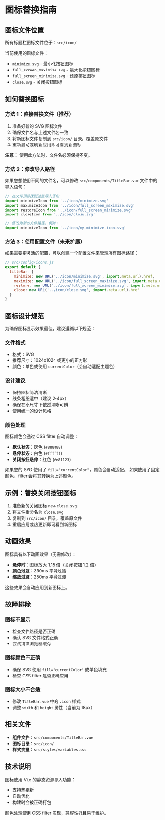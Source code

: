 # 图标替换指南

## 图标文件位置

所有标题栏图标文件位于：`src/icon/`

当前使用的图标文件：
- `minimize.svg` - 最小化按钮图标
- `full_screen_maximize.svg` - 最大化按钮图标
- `full_screen_minimize.svg` - 还原按钮图标
- `close.svg` - 关闭按钮图标

## 如何替换图标

### 方法 1：直接替换文件（推荐）

1. 准备好新的 SVG 图标文件
2. 确保文件名与上述文件名一致
3. 将新图标文件复制到 `src/icon/` 目录，覆盖原文件
4. 重新启动或刷新应用即可看到新图标

**注意：** 使用此方法时，文件名必须保持不变。

### 方法 2：修改导入路径

如果您想使用不同的文件名，可以修改 `src/components/TitleBar.vue` 文件中的导入语句：

```javascript
// 在文件顶部找到这些导入语句
import minimizeIcon from '../icon/minimize.svg'
import maximizeIcon from '../icon/full_screen_maximize.svg'
import restoreIcon from '../icon/full_screen_minimize.svg'
import closeIcon from '../icon/close.svg'

// 修改为新的文件路径，例如：
import minimizeIcon from '../icon/my-minimize-icon.svg'
```

### 方法 3：使用配置文件（未来扩展）

如果需要更灵活的配置，可以创建一个配置文件来管理所有图标路径：

```javascript
// src/config/icons.js
export default {
  titleBar: {
    minimize: new URL('../icon/minimize.svg', import.meta.url).href,
    maximize: new URL('../icon/full_screen_maximize.svg', import.meta.url).href,
    restore: new URL('../icon/full_screen_minimize.svg', import.meta.url).href,
    close: new URL('../icon/close.svg', import.meta.url).href
  }
}
```

## 图标设计规范

为确保图标显示效果最佳，建议遵循以下规范：

### 文件格式
- 格式：SVG
- 推荐尺寸：1024x1024 或更小的正方形
- 颜色：单色或使用 `currentColor`（会自动适配主题色）

### 设计建议
- 保持图标简洁清晰
- 线条粗细适中（建议 2-4px）
- 确保在小尺寸下依然清晰可辨
- 使用统一的设计风格

### 颜色处理
图标颜色会通过 CSS filter 自动调整：
- **默认状态**：灰色 (`#888888`)
- **悬停状态**：白色 (`#ffffff`)
- **关闭按钮悬停**：红色 (`#e81123`)

如果您的 SVG 使用了 `fill="currentColor"`，颜色会自动适配。
如果使用了固定颜色，filter 会将其转换为上述颜色。

## 示例：替换关闭按钮图标

1. 准备新的关闭图标 `new-close.svg`
2. 将文件重命名为 `close.svg`
3. 复制到 `src/icon/` 目录，覆盖原文件
4. 重启应用或热更新即可看到新图标

## 动画效果

图标具有以下动画效果（无需修改）：
- **悬停时**：图标放大 1.15 倍（关闭按钮 1.2 倍）
- **颜色过渡**：250ms 平滑过渡
- **缩放过渡**：250ms 平滑过渡

这些效果会自动应用到新图标上。

## 故障排除

### 图标不显示
- 检查文件路径是否正确
- 确认 SVG 文件格式正确
- 尝试清除浏览器缓存

### 图标颜色不正确
- 确保 SVG 使用 `fill="currentColor"` 或单色填充
- 检查 CSS filter 是否正确应用

### 图标大小不合适
- 修改 `TitleBar.vue` 中的 `.icon` 样式
- 调整 `width` 和 `height` 属性（当前为 18px）

## 相关文件

- **组件文件**：`src/components/TitleBar.vue`
- **图标目录**：`src/icon/`
- **样式变量**：`src/styles/variables.css`

## 技术说明

图标使用 Vite 的静态资源导入功能：
- 支持热更新
- 自动优化
- 构建时会被正确打包

颜色处理使用 CSS filter 实现，兼容性好且易于维护。
